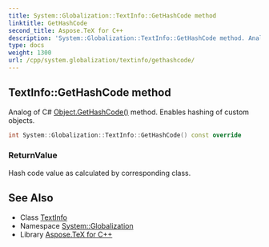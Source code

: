 ```yaml
---
title: System::Globalization::TextInfo::GetHashCode method
linktitle: GetHashCode
second_title: Aspose.TeX for C++
description: 'System::Globalization::TextInfo::GetHashCode method. Analog of C# Object.GetHashCode() method. Enables hashing of custom objects in C++.'
type: docs
weight: 1300
url: /cpp/system.globalization/textinfo/gethashcode/
---
```

## TextInfo::GetHashCode method


Analog of C# [Object.GetHashCode()](../../../system/object/gethashcode/) method. Enables hashing of custom objects.

```cpp
int System::Globalization::TextInfo::GetHashCode() const override
```


### ReturnValue

Hash code value as calculated by corresponding class.

## See Also

* Class [TextInfo](../)
* Namespace [System::Globalization](../../)
* Library [Aspose.TeX for C++](../../../)
